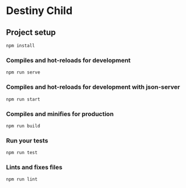 # Destiny Child

## Project setup

```
npm install
```

### Compiles and hot-reloads for development

```
npm run serve
```

### Compiles and hot-reloads for development with json-server

```
npm run start
```

### Compiles and minifies for production

```
npm run build
```

### Run your tests

```
npm run test
```

### Lints and fixes files

```
npm run lint
```
